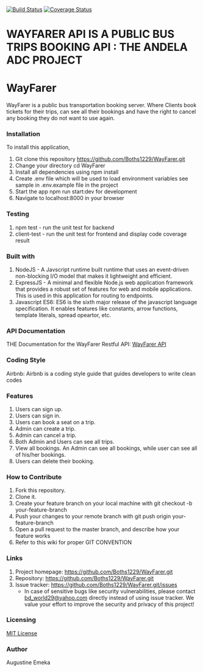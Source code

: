 [![Build Status](https://travis-ci.org/austainodedon/WayFarer-API.svg?branch=develop)](https://travis-ci.org/austainodedon/WayFarer-API) [![Coverage Status](https://coveralls.io/repos/github/austainodedon/WayFarer-API/badge.svg?branch=develop)](https://coveralls.io/github/austainodedon/WayFarer-API?branch=develop)


# WAYFARER API IS A PUBLIC BUS TRIPS BOOKING API : THE ANDELA ADC PROJECT
# WayFarer
 WayFarer is a public bus transportation booking server. Where Clients book tickets for their trips, can see all their bookings and have the right to cancel any booking they do not want to use again.

### Installation
To install this application,

  1. Git clone this repository https://github.com/Boths1229/WayFarer.git
  2. Change your directory cd WayFarer
  3. Install all dependencies using npm install
  4. Create .env file which will be used to load environment variables see sample in .env.example file in the project
  5. Start the app npm run start:dev for development
  6. Navigate to localhost:8000 in your browser

### Testing

  1. npm test - run the unit test for backend
  2. client-test - run the unit test for frontend and display code coverage result

### Built with

  1. NodeJS - A Javscript runtime built runtime that uses an event-driven non-blocking I/O model that makes it lightweight and efficient.
  2. ExpressJS - A minimal and flexible Node.js web application framework that provides a robust set of features for web and mobile applications. This is used in this application for routing to endpoints.
  3. Javascript ES6: ES6 is the sixth major release of the javascript language specification. It enables features like constants, arrow functions, template literals, spread opeartor, etc.

### API Documentation

  THE Documentation for the WayFarer Restful API: [WayFarer API](https://app.swaggerhub.com/apis/Boths1229/WAYFARER/1.0.0) 

### Coding Style

  Airbnb: Airbnb is a coding style guide that guides developers to write clean codes   

### Features

   1. Users can sign up.
   2. Users can sign in.
   3. Users can book a seat on a trip. 
   4. Admin can create a trip.
   5. Admin can cancel a trip.
   6. Both Admin and Users can see all trips.
   7. View all bookings. An Admin can see all bookings, while user can see all of his/her
      bookings.
   8. Users can delete their booking.
   


### How to Contribute

  1. Fork this repository.
  2. Clone it.
  3. Create your feature branch on your local machine with git checkout -b your-feature-branch
  4. Push your changes to your remote branch with git push origin your-feature-branch
  5. Open a pull request to the master branch, and describe how your feature works
  6. Refer to this wiki for proper GIT CONVENTION  

### Links

  1. Project homepage: https://github.com/Boths1229/WayFarer.git
  2. Repository: https://github.com/Boths1229/WayFarer.git
  3. Issue tracker: https://github.com/Boths1229/WayFarer.git/issues
        * In case of sensitive bugs like security vulnerabilities, please contact bd_world29@yahoo.com directly instead of using issue tracker. We value your effort to improve the security and privacy of this project!  

### Licensing

  [MIT License](https://github.com/Boths1229/WayFarer.git/develop/LICENSE) 

### Author

   Augustine Emeka                         
